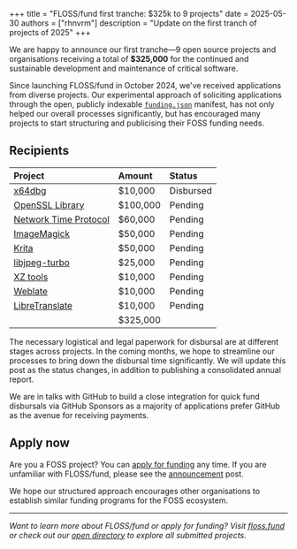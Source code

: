+++
title = "FLOSS/fund first tranche: $325k to 9 projects"
date = 2025-05-30
authors = ["rhnvrm"]
description = "Update on the first tranch of projects of 2025"
+++

We are happy to announce our first tranche—9 open source projects and organisations receiving a total of **$325,000** for the continued and sustainable development and maintenance of critical software.

Since launching FLOSS/fund in October 2024, we've received applications from diverse projects. Our experimental approach of soliciting applications through the open, publicly indexable [`funding.json`](https://fundingjson.org) manifest, has not only helped our overall processes significantly, but has encouraged many projects to start structuring and publicising their FOSS funding needs.

## **Recipients**

| Project                                                                                          | Amount   | Status     |
| :----------------------------------------------------------------------------------------------- | :------- | :--------- |
| [x64dbg](https://dir.floss.fund/view/project/@ogilvie.pl/x64dbg)                                 | $10,000  | Disbursed  |
| [OpenSSL Library](https://dir.floss.fund/view/project/@github.com/openssl/openssllibrary)        | $100,000 | Pending |
| [Network Time Protocol](https://dir.floss.fund/view/project/@www.nwtime.org/ntp)                 | $60,000  | Pending |
| [ImageMagick](https://dir.floss.fund/view/project/@imagemagick.org/imagemagick)                  | $50,000  | Pending |
| [Krita](https://dir.floss.fund/view/project/@krita.org/.well-known/org-kde-krita)                | $50,000  | Pending |
| [libjpeg-turbo](https://dir.floss.fund/view/project/@libjpeg-turbo.org/floss.fund/libjpeg-turbo) | $25,000  | Pending |
| [XZ tools](https://dir.floss.fund/view/project/@tukaani.org/xz-utils)                            | $10,000  | Pending |
| [Weblate](https://dir.floss.fund/view/project/@weblate.org/weblate)                              | $10,000  | Pending |
| [LibreTranslate](https://dir.floss.fund/view/project/@libretranslate.com/libretranslate)         | $10,000  | Pending |
|                                                                                                  | $325,000 |            |

The necessary logistical and legal paperwork for disbursal are at different stages across projects. In the coming months, we hope to streamline our processes to bring down the disbursal time significantly. We will update this post as the status changes, in addition to publishing a consolidated annual report.

We are in talks with GitHub to build a close integration for quick fund disbursals via GitHub Sponsors as a majority of applications prefer GitHub as the avenue for receiving payments.

## **Apply now**

Are you a FOSS project? You can [apply for funding](https://dir.floss.fund/submit) any time. If you are unfamiliar with FLOSS/fund, please see the [announcement](https://floss.fund/blog/announcing-floss-fund/) post.

We hope our structured approach encourages other organisations to establish similar funding programs for the FOSS ecosystem.

---

_Want to learn more about FLOSS/fund or apply for funding? Visit [floss.fund](https://floss.fund) or check out our [open directory](https://dir.floss.fund) to explore all submitted projects._
